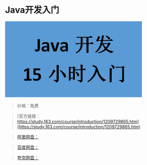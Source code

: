 # Java开发入门

![img](../../../assets/study163/free/1d8eb237eeb14422baa507582ac58cd8.jpg)

> 价格：免费

> [官方链接：https://study.163.com/course/introduction/1209729865.htm](https://study.163.com/course/introduction/1209729865.htm)

> [阿里网盘：]()

> [百度网盘：]()

> [夸克网盘：]()
